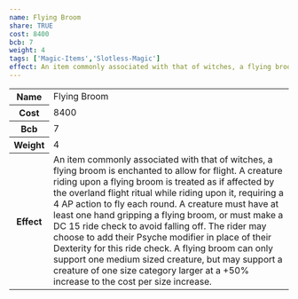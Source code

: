 ```yaml
---
name: Flying Broom
share: TRUE
cost: 8400
bcb: 7
weight: 4
tags: ['Magic-Items','Slotless-Magic']
effect: An item commonly associated with that of witches, a flying broom is enchanted to allow for flight. A creature riding upon a flying broom is treated as if affected by the overland flight ritual while riding upon it, requiring a 4 AP action to fly each round. A creature must have at least one hand gripping a flying broom, or must make a DC 15 ride check to avoid falling off. The rider may choose to add their Psyche modifier in place of their Dexterity for this ride check. A flying broom can only support one medium sized creature, but may support a creature of one size category larger at a +50% increase to the cost per size increase.
---
```

<p><span style="overflow-x: auto;"><table><tbody><tr><th>Name</th><td>Flying Broom</td></tr><tr><th>Cost</th><td>8400</td></tr><tr><th>Bcb</th><td>7</td></tr><tr><th>Weight</th><td>4</td></tr><tr><th>Effect</th><td>An item commonly associated with that of witches, a flying broom is enchanted to allow for flight. A creature riding upon a flying broom is treated as if affected by the overland flight ritual while riding upon it, requiring a 4 AP action to fly each round. A creature must have at least one hand gripping a flying broom, or must make a DC 15 ride check to avoid falling off. The rider may choose to add their Psyche modifier in place of their Dexterity for this ride check. A flying broom can only support one medium sized creature, but may support a creature of one size category larger at a +50% increase to the cost per size increase.</td></tr></tbody></table></span></p>